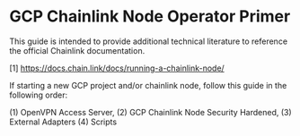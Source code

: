 # GCP Chainlink Node Operator Primer
This guide is intended to provide additional technical literature to reference the official Chainlink documentation.

[1] https://docs.chain.link/docs/running-a-chainlink-node/

If starting a new GCP project and/or chainlink node, follow this guide in the following order:

(1) OpenVPN Access Server, 
(2) GCP Chainlink Node Security Hardened, 
(3) External Adapters
(4) Scripts


